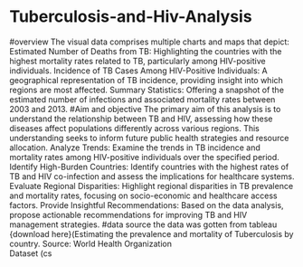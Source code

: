 # Tuberculosis-and-Hiv-Analysis
#overview
The visual data comprises multiple charts and maps that depict:
Estimated Number of Deaths from TB: Highlighting the countries with the highest mortality rates related to TB, particularly among HIV-positive individuals.
Incidence of TB Cases Among HIV-Positive Individuals: A geographical representation of TB incidence, providing insight into which regions are most affected.
Summary Statistics: Offering a snapshot of the estimated number of infections and associated mortality rates between 2003 and 2013.
#Aim and objective
The primary aim of this analysis is to understand the relationship between TB and HIV, assessing how these diseases affect populations differently across various regions. This understanding seeks to inform future public health strategies and resource allocation.
Analyze Trends: Examine the trends in TB incidence and mortality rates among HIV-positive individuals over the specified period.
Identify High-Burden Countries: Identify countries with the highest rates of TB and HIV co-infection and assess the implications for healthcare systems.
Evaluate Regional Disparities: Highlight regional disparities in TB prevalence and mortality rates, focusing on socio-economic and healthcare access factors.
Provide Insightful Recommendations: Based on the data analysis, propose actionable recommendations for improving TB and HIV management strategies.
#data source
the data was gotten from tableau
{download here}(Estimating the prevalence and mortality of Tuberculosis by country. Source: World Health Organization	
Dataset (cs

